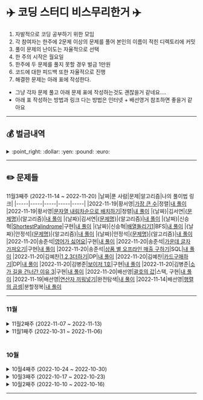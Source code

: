 # ✈️ 코딩 스터디 비스무리한거 ✈️ 
1.  자발적으로 코딩 공부하기 위한 모임
2.  각 참여자는 한주에 2문제 이상의 문제를 풀어 본인의 이름이 적힌 디렉토리에 커밋
3.  풀이 문제의 난이도는 자율적으로 선택
4.  한 주의 시작은 월요일
5.  한주에 두 문제를 풀지 못할 경우 벌금 1만원
6.  코드에 대한 피드백 또한 자율적으로 진행
7.  해결한 문제는 아래 표에 작성한다.

* 그냥 각자 문제 풀고 아래 문제 표에 작성하는것도 괜찮을거 같네요....
* 아래 표 작성하는 방법과 링크 다는 방법은 인터넷 + 배선영거 참조하면 좋을거 같아요

--------------
## :moneybag: 벌금내역   

<details>
<summary> :point_right: :dollar: :yen: :pound: :euro: </summary>
<div markdown="1">   
  
|&nbsp;&nbsp;&nbsp;날짜&nbsp;&nbsp;&nbsp;|&nbsp;&nbsp;&nbsp;주차&nbsp;&nbsp;&nbsp;|&nbsp;&nbsp;&nbsp;이름[CUST_NM]&nbsp;&nbsp;&nbsp;|&nbsp;&nbsp;&nbsp;금액[RPYMNT_AMT]&nbsp;&nbsp;&nbsp;|&nbsp;&nbsp;&nbsp;송금상태[SNMN_STS_DSCD]&nbsp;&nbsp;&nbsp;|
|:-----:|:-----:|:-----:|-----:|:-----:|
|2022-10|2주차|송준석|10,000원|완료|
|2022-10|3주차|송준석|10,000원|완료|

</div>
</details>

---
## ✏️ 문제들

11월3째주 (2022-11-14 ~ 2022-11-20)
|날짜|푼 사람|문제|알고리즘|나의 풀이법 링크|
|-----|-----|-----|-----|-----|
|2022-11-19|황서영|[가장 큰 수](https://school.programmers.co.kr/learn/courses/30/lessons/42746)|정렬|[내 풀이](https://github.com/bseony2/BwG/blob/master/%ED%99%A9%EC%84%9C%EC%98%81/%EA%B0%80%EC%9E%A5%ED%81%B0%EC%88%98.java)
|2022-11-19|황서영|[문자열 내림차순으로 배치하기](https://school.programmers.co.kr/learn/courses/30/lessons/12917)|정렬|[내 풀이](https://github.com/bseony2/BwG/blob/master/%ED%99%A9%EC%84%9C%EC%98%81/%EB%AC%B8%EC%9E%90%EC%97%B4%EB%82%B4%EB%A6%BC%EC%B0%A8%EC%88%9C%EC%9C%BC%EB%A1%9C%EB%B0%B0%EC%B9%98%ED%95%98%EA%B8%B0.java)
|{날짜}|김서연|[{문제명}]({URL})|{알고리즘}|[내 풀이]()
|{날짜}|김서연|[{문제명}]({URL})|{알고리즘}|[내 풀이]({URL})
|{날짜}|신승혁|[ShortestPalindrome](https://leetcode.com/problems/shortest-palindrome/)|구현|[내 풀이](https://github.com/bseony2/BwG/blob/master/%EC%8B%A0%EC%8A%B9%ED%98%81/Solution_214_ShortestPalindrome_2Try.java)
|{날짜}|신승혁|[배열돌리기1](https://www.acmicpc.net/problem/16926)|BFS|[내 풀이](https://github.com/bseony2/BwG/blob/master/%EC%8B%A0%EC%8A%B9%ED%98%81/BOJ_16926_%EB%B0%B0%EC%97%B4%EB%8F%8C%EB%A6%AC%EA%B8%B01.java)
|{날짜}|안정석|[{문제명}]({URL})|{알고리즘}|[내 풀이]({URL})
|{날짜}|안정석|[{문제명}]({URL})|{알고리즘}|[내 풀이]({URL})
|2022-11-20|송준석|[영어가 싫어요](https://school.programmers.co.kr/learn/courses/30/lessons/120894)|구현|[내 풀이](https://github.com/bseony2/BwG/blob/master/%EC%86%A1%EC%A4%80%EC%84%9D/%EC%98%81%EC%96%B4%EA%B0%80%EC%8B%AB%EC%96%B4%EC%9A%94.java)
|2022-11-20|송준석|[가운데 글자 가져오기](https://school.programmers.co.kr/learn/courses/30/lessons/12903)|구현|[내 풀이](https://github.com/bseony2/BwG/blob/master/%EC%86%A1%EC%A4%80%EC%84%9D/%EA%B0%80%EC%9A%B4%EB%8D%B0%EA%B8%80%EC%9E%90%EA%B0%80%EC%A0%B8%EC%98%A4%EA%B8%B0.java)
|2022-11-20|송준석|[상품 별 오프라인 매출 구하기](https://school.programmers.co.kr/learn/courses/30/lessons/131533)|SQL|[내 풀이](https://github.com/bseony2/BwG/blob/master/%EC%86%A1%EC%A4%80%EC%84%9D/%EC%83%81%ED%92%88%EB%B3%84%EC%98%A4%ED%94%84%EB%9D%BC%EC%9D%B8%EB%A7%A4%EC%B6%9C%EA%B5%AC%ED%95%98%EA%B8%B0.mysql)
|2022-11-20|김예찬|[1,2,3더하기](https://www.acmicpc.net/problem/9095)|DP|[내 풀이]({URL})
|2022-11-20|김예찬|[카드구매하기](https://www.acmicpc.net/problem/11052)|DP|[내 풀이]({URL})
|2022-11-20|김병준|[보이저 1호](https://www.acmicpc.net/problem/3987)|구현|[내 풀이](https://github.com/Joonkb/algorithm/blob/main/BOJ/%EA%B5%AC%ED%98%84/%EA%B8%B0%EC%B4%88X/p3987.java)
|2022-11-20|김병준|[소가 길을 건너간 이유 3](https://www.acmicpc.net/problem/14469)|구현|[내 풀이](https://github.com/Joonkb/algorithm/blob/main/BOJ/%EA%B5%AC%ED%98%84/%EA%B8%B0%EC%B4%88/p14469.java)
|2022-11-20|배선영|[괄호의 값](https://www.acmicpc.net/problem/2504)|스택, 구현|[내 풀이](https://github.com/bseony2/BwG/blob/master/%EB%B0%B0%EC%84%A0%EC%98%81/%EA%B4%84%ED%98%B8%EC%9D%98%20%EA%B0%92.java)
|2022-11-19|배선영|[연산자 끼워넣기](https://www.acmicpc.net/problem/14888)|완전탐색|[내 풀이](https://github.com/bseony2/BwG/blob/master/%EB%B0%B0%EC%84%A0%EC%98%81/%EC%97%B0%EC%82%B0%EC%9E%90%20%EB%81%BC%EC%9B%8C%EB%84%A3%EA%B8%B0.java)
|2022-11-14|배선영|[행렬의 곱셈](https://www.acmicpc.net/problem/10830)|분할정복|[내 풀이](https://github.com/bseony2/BwG/blob/master/%EB%B0%B0%EC%84%A0%EC%98%81/%ED%96%89%EB%A0%AC%EC%9D%98%EA%B3%B1%EC%85%88.java)

--------------------------------------

### 11월

<details>
<summary>11월2째주 (2022-11-07 ~ 2022-11-13)</summary>
<div markdown="1">

11월2째주 (2022-11-07 ~ 2022-11-13)
|날짜|푼 사람|문제|알고리즘|나의 풀이법 링크|
|-----|-----|-----|-----|-----|
|2022-11-13|황서영|[나누어 떨어지는 숫자 배열](https://school.programmers.co.kr/learn/courses/30/lessons/12910)|구현|[내 풀이](https://github.com/bseony2/BwG/blob/master/%ED%99%A9%EC%84%9C%EC%98%81/%EB%82%98%EB%88%84%EC%96%B4%EB%96%A8%EC%96%B4%EC%A7%80%EB%8A%94%EC%88%AB%EC%9E%90%EB%B0%B0%EC%97%B4.java)
|2022-11-13|황서영|[나머지가 1이 되는 수 찾기](https://school.programmers.co.kr/learn/courses/30/lessons/87389)|구현|[내 풀이](https://github.com/bseony2/BwG/blob/master/%ED%99%A9%EC%84%9C%EC%98%81/%EB%82%98%EB%A8%B8%EC%A7%80%EA%B0%801%EC%9D%B4%EB%90%98%EB%8A%94%EC%88%98%EC%B0%BE%EA%B8%B0.java)
|2022-11-13|김서연|[그룹단어체커](https://www.acmicpc.net/problem/1316)|구현|[내 풀이](https://github.com/bseony2/BwG/blob/master/%EA%B9%80%EC%84%9C%EC%97%B0/Baekjoon/B1316_%EA%B7%B8%EB%A3%B9%EB%8B%A8%EC%96%B4%EC%B2%B4%ED%81%AC.java)
|2022-11-13|김서연|[저주의숫자3](https://school.programmers.co.kr/learn/courses/30/lessons/120871?language=java)|구현|[내 풀이](https://github.com/bseony2/BwG/blob/master/%EA%B9%80%EC%84%9C%EC%97%B0/Programmers/P_%EC%A0%80%EC%A3%BC%EC%9D%98%EC%88%AB%EC%9E%903.java)
|2022-11-12|신승혁|[일곱 난쟁이](https://www.acmicpc.net/problem/2309)|완전탐색|[내 풀이](https://github.com/bseony2/BwG/blob/master/%EC%8B%A0%EC%8A%B9%ED%98%81/BOJ_2309_%EC%9D%BC%EA%B3%B1%EB%82%9C%EC%9F%81%EC%9D%B4.java)
|2022-11-10|신승혁|[토마토](https://www.acmicpc.net/problem/7576)|BFS|[내 풀이](https://github.com/bseony2/BwG/blob/master/%EC%8B%A0%EC%8A%B9%ED%98%81/BOJ_7576_%ED%86%A0%EB%A7%88%ED%86%A0.java)
|2022-11-13|안정석|[가장 긴 펠린드롬](https://school.programmers.co.kr/learn/courses/30/lessons/12904)|구현|[내 풀이](https://github.com/bseony2/BwG/blob/master/%EC%95%88%EC%A0%95%EC%84%9D/Pro_%EA%B0%80%EC%9E%A5_%EA%B8%B4_%ED%8C%B0%EB%A6%B0%EB%93%9C%EB%A1%AD.java)
|2022-11-13|안정석|[헤비 유저가 소유한 장소](https://school.programmers.co.kr/learn/courses/30/lessons/77487)|{SQL}|[내 풀이](https://github.com/bseony2/BwG/blob/master/%EC%95%88%EC%A0%95%EC%84%9D/Pro_%ED%97%A4%EB%B9%84_%EC%9C%A0%EC%A0%80%EA%B0%80_%EC%86%8C%EC%9C%A0%ED%95%9C_%EC%9E%A5%EC%86%8C.sql)
|2022-11-13|송준석|[공던지기](https://school.programmers.co.kr/learn/courses/30/lessons/120843)|구현|[내 풀이](https://github.com/bseony2/BwG/blob/master/%EC%86%A1%EC%A4%80%EC%84%9D/%EA%B3%B5%EB%8D%98%EC%A7%80%EA%B8%B0.java)
|2022-11-13|송준석|[직사각형별찍기](https://school.programmers.co.kr/learn/courses/30/lessons/12969)|구현|[내 풀이](https://github.com/bseony2/BwG/blob/master/%EC%86%A1%EC%A4%80%EC%84%9D/%EC%A7%81%EC%82%AC%EA%B0%81%ED%98%95%EB%B3%84%EC%B0%8D%EA%B8%B0.java)
|2022-11-13|송준석|[핸드폰번호가리기](https://school.programmers.co.kr/learn/courses/30/lessons/12948)|구현|[내 풀이](https://github.com/bseony2/BwG/blob/master/%EC%86%A1%EC%A4%80%EC%84%9D/%ED%95%B8%EB%93%9C%ED%8F%B0%EB%B2%88%ED%98%B8%EA%B0%80%EB%A6%AC%EA%B8%B0.java)
|2022-11-13|김예찬|[배열돌리기1](https://www.acmicpc.net/problem/16926)|구현|[내 풀이]({URL})
|2022-11-13|김예찬|[도영이가만든음식](https://www.acmicpc.net/problem/2961)|브루트포스|[내 풀이]({URL})
|2022-11-13|김병준|[베르트랑 공준](https://www.acmicpc.net/problem/4948)|수학/구현|[내 풀이](https://github.com/bseony2/BwG/blob/master/%EA%B9%80%EB%B3%91%EC%A4%80/p4948.java)
|2022-11-13|김병준|[N과 M (1)](https://www.acmicpc.net/problem/15649)|DFS|[내 풀이](https://github.com/bseony2/BwG/blob/master/%EA%B9%80%EB%B3%91%EC%A4%80/p15649.java)
|2022-11-09|배선영|[약수 구하기](https://www.acmicpc.net/problem/2501)|구현|[내 풀이](https://github.com/bseony2/BwG/blob/master/%EB%B0%B0%EC%84%A0%EC%98%81/%EC%95%BD%EC%88%98%EA%B5%AC%ED%95%98%EA%B8%B0.java)
|2022-11-10|배선영|[이진수](https://www.acmicpc.net/problem/3460)|구현|[내 풀이](https://github.com/bseony2/BwG/blob/master/%EB%B0%B0%EC%84%A0%EC%98%81/%EC%9D%B4%EC%A7%84%EC%88%98.java)
|2022-11-11|배선영|[일곱 난쟁이](https://www.acmicpc.net/problem/2309)|구현|[내 풀이](https://github.com/bseony2/BwG/blob/master/%EB%B0%B0%EC%84%A0%EC%98%81/%EC%9D%BC%EA%B3%B1%20%EB%82%9C%EC%9F%81%EC%9D%B4.java)
|2022-11-12|배선영|[최대공약수와 최소공배수](https://www.acmicpc.net/problem/2609)|유클리드 호제법|[내 풀이](https://github.com/bseony2/BwG/blob/master/%EB%B0%B0%EC%84%A0%EC%98%81/%EC%B5%9C%EB%8C%80%EA%B3%B5%EC%95%BD%EC%88%98%EC%99%80%20%EC%B5%9C%EC%86%8C%EA%B3%B5%EB%B0%B0%EC%88%98.java)
|2022-11-12|배선영|[소수 찾기](https://www.acmicpc.net/problem/1978)|구현|[내 풀이](https://github.com/bseony2/BwG/blob/master/%EB%B0%B0%EC%84%A0%EC%98%81/%EC%86%8C%EC%88%98%20%EC%B0%BE%EA%B8%B0.java)

</div>
</details>

<details>
<summary>11월1째주 (2022-10-31 ~ 2022-11-06)</summary>
<div markdown="1">

|날짜|푼 사람|문제|알고리즘|나의 풀이법 링크|
|-----|-----|-----|-----|-----|
|2022-11-03|김예찬|[토마토](https://www.acmicpc.net/problem/7576)|BFS|[내 풀이]({URL})
|2022-11-03|김병준|[3의 배수](https://www.acmicpc.net/problem/1769)|구현|[내 풀이](https://github.com/Joonkb/algorithm/blob/main/BOJ/%EA%B5%AC%ED%98%84/%EA%B8%B0%EC%B4%88/p1769.java)
|2022-11-04|김병준|[수 이어 쓰기 1](https://www.acmicpc.net/problem/1748)|구현|[내 풀이](https://github.com/Joonkb/algorithm/blob/main/BOJ/%EA%B5%AC%ED%98%84/%EA%B8%B0%EC%B4%88/p23814.java)
|2022-11-05|김예찬|[최대공약수찾기](https://www.acmicpc.net/problem/7576)|구현|[내 풀이]({URL})
|2022-11-05|황서영|[K번째 수](https://school.programmers.co.kr/learn/courses/30/lessons/42748)|구현|[내 풀이](https://github.com/bseony2/BwG/blob/master/%ED%99%A9%EC%84%9C%EC%98%81/K%EB%B2%88%EC%A7%B8%EC%88%98.java)
|2022-11-05|황서영|[가까운 수](https://school.programmers.co.kr/learn/courses/30/lessons/120890)|구현|[내 풀이](https://github.com/bseony2/BwG/blob/master/%ED%99%A9%EC%84%9C%EC%98%81/%EA%B0%80%EA%B9%8C%EC%9A%B4%EC%88%98.java)
|2022-11-06|송준석|[외계행성의 나이](https://school.programmers.co.kr/learn/courses/30/lessons/120834)|구현|[내 풀이](https://github.com/bseony2/BwG/blob/master/%EC%86%A1%EC%A4%80%EC%84%9D/%EC%99%B8%EA%B3%84%ED%96%89%EC%84%B1%EC%9D%98%EB%82%98%EC%9D%B4.java)
|2022-11-06|송준석|[저주의 숫자 3](https://school.programmers.co.kr/learn/courses/30/lessons/120871)|구현|[내 풀이](https://github.com/bseony2/BwG/blob/master/%EC%86%A1%EC%A4%80%EC%84%9D/%EC%A0%80%EC%A3%BC%EC%9D%98%EC%88%AB%EC%9E%903.java)
|2022-11-06|김서연|[최대공약수와 최대공배수](https://www.acmicpc.net/problem/2609)|구현|[내 풀이](https://github.com/bseony2/BwG/blob/master/%EA%B9%80%EC%84%9C%EC%97%B0/Baekjoon/B2609_%EC%B5%9C%EB%8C%80%EA%B3%B5%EC%95%BD%EC%88%98%EC%99%80_%EC%B5%9C%EB%8C%80%EA%B3%B5%EB%B0%B0%EC%88%98.java)
|2022-11-06|김서연|[수 이어 쓰기 1](https://www.acmicpc.net/problem/1748)|구현|[내 풀이](https://github.com/bseony2/BwG/blob/master/%EA%B9%80%EC%84%9C%EC%97%B0/Baekjoon/B1748_%EC%88%98%EC%9D%B4%EC%96%B4%EC%93%B0%EA%B8%B01.java)
|2022-11-02|신승혁|[소가 정보섬에 올라온 이유](https://www.acmicpc.net/problem/17128)|구현|[내 풀이](https://github.com/bseony2/BwG/blob/master/%EC%8B%A0%EC%8A%B9%ED%98%81/BOJ_17128_%EC%86%8C%EA%B0%80%EC%A0%95%EB%B3%B4%EC%84%AC%EC%97%90%EC%98%AC%EB%9D%BC%EC%98%A8%EC%9D%B4%EC%9C%A0.java)
|2022-11-06|신승혁|[멀리뛰기](https://school.programmers.co.kr/learn/courses/30/lessons/12914)|DP|[내 풀이](https://github.com/bseony2/BwG/blob/master/%EC%8B%A0%EC%8A%B9%ED%98%81/%EB%A9%80%EB%A6%AC%EB%9B%B0%EA%B8%B0.js)
|2022-11-06|안정석|[오르막길](https://www.acmicpc.net/problem/2846)|구현|[내 풀이](https://github.com/bseony2/BwG/blob/master/%EC%95%88%EC%A0%95%EC%84%9D/BaekJoon_%EC%98%A4%EB%A5%B4%EB%A7%89%EA%B8%B8.java)
|2022-11-06|안정석|[안전 영역](https://www.acmicpc.net/problem/2468)|구현|[내 풀이](https://github.com/bseony2/BwG/blob/master/%EC%95%88%EC%A0%95%EC%84%9D/BaekJoon_%EC%95%88%EC%A0%84_%EC%98%81%EC%97%AD.java)
|2022-11-06|배선영|[멀리 뛰기](https://school.programmers.co.kr/learn/courses/30/lessons/12914)|DP|[내 풀이](https://github.com/bseony2/BwG/blob/master/%EB%B0%B0%EC%84%A0%EC%98%81/%EB%A9%80%EB%A6%AC%20%EB%9B%B0%EA%B8%B0.java)
|2022-11-06|배선영|[땅따먹기](https://school.programmers.co.kr/learn/courses/30/lessons/12913)|DP|[내 풀이](https://github.com/bseony2/BwG/blob/master/%EB%B0%B0%EC%84%A0%EC%98%81/%EB%95%85%EB%94%B0%EB%A8%B9%EA%B8%B0.java)
</div>
</details>
<br>

### 10월

<details>
<summary>10월4째주 (2022-10-24 ~ 2022-10-30)</summary>
<div markdown="1">

|날짜|푼 사람|문제|알고리즘|나의 풀이법 링크|
|-----|-----|-----|-----|-----|
|2022-10-25|김서연|[명령 프롬프트](https://www.acmicpc.net/problem/1032)|구현|[내 풀이](https://github.com/bseony2/BwG/blob/master/%EA%B9%80%EC%84%9C%EC%97%B0/B1032_%EB%AA%85%EB%A0%B9%ED%94%84%EB%A1%AC%ED%94%84%ED%8A%B8.java)
|2022-10-25|김예찬|[두 수의 합](https://www.acmicpc.net/problem/3273)|투포인터|[내 풀이](https://github.com/bseony2/BwG/commit/ca2d456841e88fd93c99c9dcb2c7dc829ecc51e9)
|2022-10-27|김예찬|[DFS와 BFS](https://www.acmicpc.net/problem/1260)|DFS/BFS|[내 풀이](https://github.com/bseony2/BwG/commit/3e74308d8d129cec014daeab595dc1ad13e87a70)
|2022-10-27|김병준|[소가 정보섬에 올라온 이유](https://www.acmicpc.net/problem/17128)|구현|[내 풀이](https://github.com/bseony2/BwG/blob/master/%EA%B9%80%EB%B3%91%EC%A4%80/p17128.java)
|2022-10-28|황서영|[K의 개수](https://school.programmers.co.kr/learn/courses/30/lessons/120887)|구현|[내 풀이](https://github.com/bseony2/BwG/blob/master/%ED%99%A9%EC%84%9C%EC%98%81/K%EC%9D%98%EA%B0%9C%EC%88%98.java)
|2022-10-29|황서영|[다음에올숫자](https://school.programmers.co.kr/learn/courses/30/lessons/120924)|구현|[내 풀이](https://github.com/bseony2/BwG/blob/master/%ED%99%A9%EC%84%9C%EC%98%81/%EB%8B%A4%EC%9D%8C%EC%97%90%EC%98%AC%EC%88%AB%EC%9E%90.java)
|2022-10-29|김병준|[순서쌍의 곱의 합](https://www.acmicpc.net/problem/13900)|수학/구현|[내 풀이](https://github.com/Joonkb/algorithm/blob/main/BOJ/%EA%B5%AC%ED%98%84/%EA%B8%B0%EC%B4%88/p13900.java)
|2022-10-29|배선영|[다음 큰 숫자](https://school.programmers.co.kr/learn/courses/30/lessons/12911)|구현|[내 풀이](https://github.com/bseony2/BwG/blob/master/%EB%B0%B0%EC%84%A0%EC%98%81/%EB%8B%A4%EC%9D%8C%20%ED%81%B0%20%EC%88%AB%EC%9E%90.java)
|2022-10-29|김서연|[제로](https://www.acmicpc.net/problem/10773)|구현|[내 풀이](https://github.com/bseony2/BwG/blob/master/%EA%B9%80%EC%84%9C%EC%97%B0/B10773_%EC%A0%9C%EB%A1%9C_ver2.java)
|2022-10-30|송준석|[콜라문제](https://school.programmers.co.kr/learn/courses/30/lessons/132267)|구현|[내 풀이](https://github.com/bseony2/BwG/blob/master/%EC%86%A1%EC%A4%80%EC%84%9D/%EC%BD%9C%EB%9D%BC%EB%AC%B8%EC%A0%9C.java)
|2022-10-30|송준석|[콜라츠추측](https://school.programmers.co.kr/learn/courses/30/lessons/12943)|구현|[내 풀이](https://github.com/bseony2/BwG/blob/master/%EC%86%A1%EC%A4%80%EC%84%9D/%EC%BD%9C%EB%9D%BC%EC%B8%A0%EC%B6%94%EC%B8%A1.java)
|2022-10-30|배선영|[빛의 경로 사이클](https://school.programmers.co.kr/learn/courses/30/lessons/86052)|구현|[내 풀이](https://github.com/bseony2/BwG/blob/master/%EB%B0%B0%EC%84%A0%EC%98%81/%EB%B9%9B%EC%9D%98%20%EA%B2%BD%EB%A1%9C%20%EC%82%AC%EC%9D%B4%ED%81%B4.java)
|2022-10-30|안정석|[스타트와 링크](https://www.acmicpc.net/problem/14889)|구현|[내 풀이](https://github.com/bseony2/BwG/blob/master/%EC%95%88%EC%A0%95%EC%84%9D/BaekJoon_%EC%8A%A4%ED%83%80%ED%8A%B8%EC%99%80_%EB%A7%81%ED%81%AC.java)
|2022-10-30|안정석|[컨베이어 벨트 위의 로봇](https://www.acmicpc.net/problem/20055)|구현|[내 풀이](https://github.com/bseony2/BwG/blob/master/%EC%95%88%EC%A0%95%EC%84%9D/BaekJoon_%EC%BB%A8%EB%B2%A0%EC%9D%B4%EC%96%B4_%EB%B2%A8%ED%8A%B8_%EC%9C%84%EC%9D%98_%EB%A1%9C%EB%B4%87.java)

</div>
</details>

<details>
<summary>10월3째주 (2022-10-17 ~ 2022-10-23)</summary>
<div markdown="1">

|날짜|푼 사람|문제|알고리즘|나의 풀이법 링크|
|-----|-----|-----|-----|-----|
|2022-10-17|배선영|[프린터](https://school.programmers.co.kr/learn/courses/30/lessons/42587)|구현, 큐|[내 풀이](https://github.com/bseony2/BwG/blob/master/%EB%B0%B0%EC%84%A0%EC%98%81/%ED%94%84%EB%A6%B0%ED%84%B0.java)
|2022-10-21|김예찬|[덩치](https://www.acmicpc.net/problem/7568)|구현|[내 풀이](https://github.com/bseony2/BwG/blob/master/%EA%B9%80%EC%98%88%EC%B0%AC/BJ-7568.java)
|2022-10-21|김병준|[방 번호](https://www.acmicpc.net/problem/1475)|구현|[내 풀이](https://github.com/bseony2/BwG/blob/master/%EA%B9%80%EB%B3%91%EC%A4%80/p1475.java)
|2022-10-22|김예찬|[제로](https://www.acmicpc.net/problem/10773)|구현|[내 풀이](https://github.com/bseony2/BwG/blob/master/%EA%B9%80%EC%98%88%EC%B0%AC/BJ-10773.java)
|2022-10-23|김병준|[십자카드 문제](https://www.acmicpc.net/problem/2659)|구현|[내 풀이](https://github.com/bseony2/BwG/blob/master/%EA%B9%80%EB%B3%91%EC%A4%80/p2659.java)
|2022-10-22|황서영|[옹알이](https://school.programmers.co.kr/learn/courses/30/lessons/120956)|구현|[내 풀이](https://github.com/bseony2/BwG/blob/master/%ED%99%A9%EC%84%9C%EC%98%81/%EC%98%B9%EC%95%8C%EC%9D%B4.java)
|2022-10-22|황서영|[편지](https://school.programmers.co.kr/learn/courses/30/lessons/120898)|구현|[내 풀이](https://github.com/bseony2/BwG/blob/master/%ED%99%A9%EC%84%9C%EC%98%81/%ED%8E%B8%EC%A7%80.java)
|2022-10-23|배선영|[제로](https://www.acmicpc.net/problem/10773)|구현|[내 풀이](https://github.com/bseony2/BwG/blob/master/%EB%B0%B0%EC%84%A0%EC%98%81/%EC%A0%9C%EB%A1%9C.java)
|2022-10-23|안정석|[올림픽](https://www.acmicpc.net/problem/8979)|구현|[내 풀이](https://github.com/bseony2/BwG/blob/master/%EC%95%88%EC%A0%95%EC%84%9D/BaekJoon_%EC%98%AC%EB%A6%BC%ED%94%BD.java)
|2022-10-23|안정석|[우유와 요거트가 담긴 장바구니](https://school.programmers.co.kr/learn/courses/30/lessons/62284)|SQL|[내 풀이](https://github.com/bseony2/BwG/blob/master/%EC%95%88%EC%A0%95%EC%84%9D/Pro_%EC%9A%B0%EC%9C%A0%EC%99%80%20%EC%9A%94%EA%B1%B0%ED%8A%B8%EA%B0%80%20%EB%8B%B4%EA%B8%B4%20%EC%9E%A5%EB%B0%94%EA%B5%AC%EB%8B%88.sql)
|2022-10-23|김서연|[생일](https://www.acmicpc.net/problem/5635)|정렬|[내 풀이](https://github.com/bseony2/BwG/blob/master/%EA%B9%80%EC%84%9C%EC%97%B0/B5635_%EC%83%9D%EC%9D%BC.java)
|2022-10-23|김서연|[재귀함수가 뭔가요](https://www.acmicpc.net/problem/17478)|재귀|[내 풀이](https://github.com/bseony2/BwG/blob/master/%EA%B9%80%EC%84%9C%EC%97%B0/B17478_%EC%9E%AC%EA%B7%80%ED%95%A8%EC%88%98%EA%B0%80_%EB%AD%94%EA%B0%80%EC%9A%94.java)
|2022-10-23|신승혁|[옹알이](https://school.programmers.co.kr/learn/courses/30/lessons/120956)|구현|[내 풀이](https://github.com/bseony2/BwG/blob/master/%EC%8B%A0%EC%8A%B9%ED%98%81/%EC%98%B9%EC%95%8C%EC%9D%B4.JS)
|2022-10-23|신승혁|[편지](https://school.programmers.co.kr/learn/courses/30/lessons/120898)|구현|[내 풀이](https://github.com/bseony2/BwG/blob/master/%EC%8B%A0%EC%8A%B9%ED%98%81/%ED%8E%B8%EC%A7%80.js)

</div>
</details>

<details>
<summary>10월2째주 (2022-10-10 ~ 2022-10-16)</summary>
<div markdown="1">

|날짜|푼 사람|문제|알고리즘|나의 풀이법 링크|
|-----|-----|-----|-----|-----|
|2022-10-09|배선영|[피보나치 수](https://school.programmers.co.kr/learn/courses/30/lessons/12945)|구현, 피보나치 수열|[내 풀이](https://github.com/bseony2/BwG/blob/master/%EB%B0%B0%EC%84%A0%EC%98%81/%ED%94%BC%EB%B3%B4%EB%82%98%EC%B9%98%20%EC%88%98.java)
|2022-10-10|배선영|[영어 끝말잇기](https://school.programmers.co.kr/learn/courses/30/lessons/12981)|구현|[내 풀이](https://github.com/bseony2/BwG/blob/master/%EB%B0%B0%EC%84%A0%EC%98%81/%EC%98%81%EC%96%B4%20%EB%81%9D%EB%A7%90%EC%9E%87%EA%B8%B0.java)
|2022-10-11|신승혁|[피보나치 수](https://school.programmers.co.kr/learn/courses/30/lessons/12945)|DP|[내 풀이](https://github.com/bseony2/BwG/blob/master/%EC%8B%A0%EC%8A%B9%ED%98%81/%ED%94%BC%EB%B3%B4%EB%82%98%EC%B9%98%20%EC%88%98.js)
|2022-10-11|신승혁|[영어 끝말잇기](https://school.programmers.co.kr/learn/courses/30/lessons/12981)|구현|[내 풀이](https://github.com/bseony2/BwG/blob/master/%EC%8B%A0%EC%8A%B9%ED%98%81/%EC%98%81%EC%96%B4%20%EB%81%9D%EB%A7%90%EC%9E%87%EA%B8%B0.js)
|2022-10-11|김서연|[하노이 탑 이동순서](https://www.acmicpc.net/problem/11729)|재귀|[내 풀이](https://github.com/bseony2/BwG/blob/master/%EA%B9%80%EC%84%9C%EC%97%B0/%ED%95%98%EB%85%B8%EC%9D%B4%20%ED%83%91%20%EC%9D%B4%EB%8F%99%EC%88%9C%EC%84%9C.java)
|2022-10-13|김서연|[Two Sum](https://leetcode.com/problems/two-sum/)|구현|[내 풀이](https://github.com/bseony2/BwG/blob/master/%EA%B9%80%EC%84%9C%EC%97%B0/TwoSum.java)
|2022-10-16|김예찬|[크로아티아 알파벳](https://www.acmicpc.net/problem/2941)|문자열|[내 풀이](https://github.com/bseony2/BwG/blob/master/%EA%B9%80%EC%98%88%EC%B0%AC/BJ-2941.java)
|2022-10-16|김예찬|[그룹 단어 체커](https://www.acmicpc.net/problem/1316)|문자|[내 풀이](https://github.com/bseony2/BwG/blob/master/%EA%B9%80%EC%98%88%EC%B0%AC/BJ-1316.java)
|2022-10-16|안정석|[프린터](https://school.programmers.co.kr/learn/courses/30/lessons/42587)|스택/큐|[내 풀이](https://github.com/bseony2/BwG/blob/master/%EC%95%88%EC%A0%95%EC%84%9D/Pro_Lv2_%ED%94%84%EB%A6%B0%ED%84%B0.java)
|2022-10-16|안정석|[주식가격](https://school.programmers.co.kr/learn/courses/30/lessons/42584)|스택/큐|[내 풀이](https://github.com/bseony2/BwG/blob/master/%EC%95%88%EC%A0%95%EC%84%9D/Pro_Lv2_%EC%A3%BC%EC%8B%9D%EA%B0%80%EA%B2%A9.java)
|2022-10-16|김병준|[안녕](https://www.acmicpc.net/problem/1535)|구현|[내 풀이](https://github.com/bseony2/BwG/blob/master/%EA%B9%80%EB%B3%91%EC%A4%80/p1535.java)
|2022-10-16|김병준|[합구하기](https://www.acmicpc.net/problem/11441)|구현|[내 풀이](https://github.com/bseony2/BwG/blob/master/%EA%B9%80%EB%B3%91%EC%A4%80/p11441.java)

##### 10월 2째 주 벌금자 : 송준석

</div>
</details>

------------------------------------------

